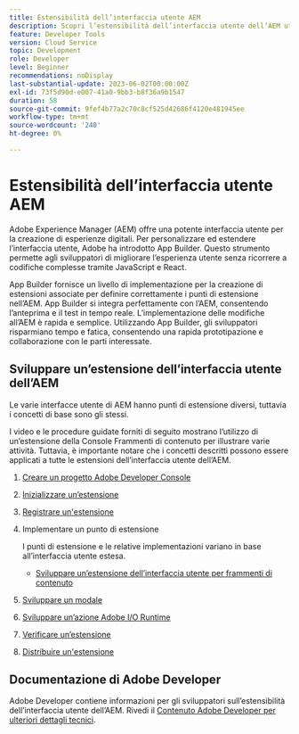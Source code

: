 ```yaml
---
title: Estensibilità dell’interfaccia utente AEM
description: Scopri l’estensibilità dell’interfaccia utente dell’AEM utilizzando App Builder per creare estensioni.
feature: Developer Tools
version: Cloud Service
topic: Development
role: Developer
level: Beginner
recommendations: noDisplay
last-substantial-update: 2023-06-02T00:00:00Z
exl-id: 73f5d90d-e007-41a0-9bb3-b8f36a9b1547
duration: 58
source-git-commit: 9fef4b77a2c70c8cf525d42686f4120e481945ee
workflow-type: tm+mt
source-wordcount: '240'
ht-degree: 0%

---
```


# Estensibilità dell’interfaccia utente AEM

Adobe Experience Manager (AEM) offre una potente interfaccia utente per la creazione di esperienze digitali. Per personalizzare ed estendere l’interfaccia utente, Adobe ha introdotto App Builder. Questo strumento permette agli sviluppatori di migliorare l’esperienza utente senza ricorrere a codifiche complesse tramite JavaScript e React.

App Builder fornisce un livello di implementazione per la creazione di estensioni associate per definire correttamente i punti di estensione nell’AEM. App Builder si integra perfettamente con l’AEM, consentendo l’anteprima e il test in tempo reale. L’implementazione delle modifiche all’AEM è rapida e semplice. Utilizzando App Builder, gli sviluppatori risparmiano tempo e fatica, consentendo una rapida prototipazione e collaborazione con le parti interessate.

## Sviluppare un’estensione dell’interfaccia utente dell’AEM

Le varie interfacce utente di AEM hanno punti di estensione diversi, tuttavia i concetti di base sono gli stessi.

I video e le procedure guidate forniti di seguito mostrano l’utilizzo di un’estensione della Console Frammenti di contenuto per illustrare varie attività. Tuttavia, è importante notare che i concetti descritti possono essere applicati a tutte le estensioni dell’interfaccia utente dell’AEM.

1. [Creare un progetto Adobe Developer Console](./adobe-developer-console-project.md)
1. [Inizializzare un’estensione](./app-initialization.md)
1. [Registrare un&#39;estensione](./extension-registration.md)
1. Implementare un punto di estensione

   I punti di estensione e le relative implementazioni variano in base all’interfaccia utente estesa.

   + [Sviluppare un’estensione dell’interfaccia utente per frammenti di contenuto](./content-fragments/overview.md)

1. [Sviluppare un modale](./modal.md)
1. [Sviluppare un’azione Adobe I/O Runtime](./runtime-action.md)
1. [Verificare un’estensione](./verify.md)
1. [Distribuire un&#39;estensione](./deploy.md)

## Documentazione di Adobe Developer

Adobe Developer contiene informazioni per gli sviluppatori sull’estensibilità dell’interfaccia utente dell’AEM. Rivedi il [Contenuto Adobe Developer per ulteriori dettagli tecnici](https://developer.adobe.com/uix/docs/).
